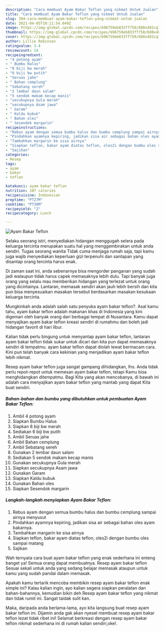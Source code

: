 ```yaml
---
description: "Cara membuat Ayam Bakar Teflon yang nikmat Untuk Jualan"
title: "Cara membuat Ayam Bakar Teflon yang nikmat Untuk Jualan"
slug: 304-cara-membuat-ayam-bakar-teflon-yang-nikmat-untuk-jualan
date: 2021-04-05T18:11:54.649Z
image: https://img-global.cpcdn.com/recipes/b96759eb833ff750/680x482cq70/ayam-bakar-teflon-foto-resep-utama.jpg
thumbnail: https://img-global.cpcdn.com/recipes/b96759eb833ff750/680x482cq70/ayam-bakar-teflon-foto-resep-utama.jpg
cover: https://img-global.cpcdn.com/recipes/b96759eb833ff750/680x482cq70/ayam-bakar-teflon-foto-resep-utama.jpg
author: Lillie Robinson
ratingvalue: 3.4
reviewcount: 14
recipeingredient:
- "4 potong ayam"
- " Bumbu Halus"
- "8 biji bw merah"
- "6 biji bw putih"
- "Seruas jahe"
- " Bahan cemplung"
- "Sebatang sereh"
- "2 lembar daun salam"
- "5 sendok makam kecap manis"
- "secukupnya Gula merah"
- "secukupnya Asam jawa"
- " Garam"
- " Kaldu bubuk"
- " Bahan oles"
- " Sesendok margarin"
recipeinstructions:
- "Rebus ayam dengan semua bumbu halus dan bumbu cemplung sampai airnya menyusut"
- "Pindahkan ayamnya kepiring, jadikan sisa air sebagai bahan oles ayam bakarnya."
- "Tambahkan margarin ke sisa airnya"
- "Siapkan teflon, bakar ayam diatas teflon, oles2i dengan bumbu oles sampai matang"
- "Sajikan"
categories:
- Resep
tags:
- ayam
- bakar
- teflon

katakunci: ayam bakar teflon 
nutrition: 107 calories
recipecuisine: Indonesian
preptime: "PT27M"
cooktime: "PT38M"
recipeyield: "2"
recipecategory: Lunch

---
```



![Ayam Bakar Teflon](https://img-global.cpcdn.com/recipes/b96759eb833ff750/680x482cq70/ayam-bakar-teflon-foto-resep-utama.jpg)

Selaku seorang istri, menyediakan hidangan menggugah selera pada keluarga tercinta merupakan suatu hal yang menggembirakan untuk anda sendiri. Tugas seorang  wanita Tidak cuma menjaga rumah saja, tapi kamu juga wajib menyediakan keperluan gizi terpenuhi dan santapan yang disantap orang tercinta harus enak.

Di zaman  saat ini, anda sebenarnya bisa mengorder panganan yang sudah jadi walaupun tidak harus capek memasaknya lebih dulu. Tapi banyak juga orang yang selalu mau memberikan hidangan yang terlezat untuk orang yang dicintainya. Lantaran, memasak sendiri akan jauh lebih bersih dan kita pun bisa menyesuaikan masakan tersebut berdasarkan masakan kesukaan keluarga tercinta. 



Mungkinkah anda adalah salah satu penyuka ayam bakar teflon?. Asal kamu tahu, ayam bakar teflon adalah makanan khas di Indonesia yang kini digemari oleh banyak orang dari berbagai tempat di Nusantara. Kamu dapat menyajikan ayam bakar teflon kreasi sendiri di rumahmu dan boleh jadi hidangan favorit di hari libur.

Kalian tidak perlu bingung untuk menyantap ayam bakar teflon, lantaran ayam bakar teflon tidak sukar untuk dicari dan kita pun dapat memasaknya sendiri di tempatmu. ayam bakar teflon dapat diolah lewat bermacam cara. Kini pun telah banyak cara kekinian yang menjadikan ayam bakar teflon lebih nikmat.

Resep ayam bakar teflon juga sangat gampang dihidangkan, lho. Anda tidak perlu repot-repot untuk memesan ayam bakar teflon, tetapi Kamu bisa menghidangkan ditempatmu. Bagi Kita yang akan mencobanya, di bawah ini adalah cara menyajikan ayam bakar teflon yang mantab yang dapat Kita buat sendiri.

<!--inarticleads1-->

##### Bahan-bahan dan bumbu yang dibutuhkan untuk pembuatan Ayam Bakar Teflon:

1. Ambil 4 potong ayam
1. Siapkan  Bumbu Halus
1. Siapkan 8 biji bw merah
1. Sediakan 6 biji bw putih
1. Ambil Seruas jahe
1. Ambil  Bahan cemplung
1. Ambil Sebatang sereh
1. Gunakan 2 lembar daun salam
1. Sediakan 5 sendok makam kecap manis
1. Gunakan secukupnya Gula merah
1. Siapkan secukupnya Asam jawa
1. Gunakan  Garam
1. Siapkan  Kaldu bubuk
1. Gunakan  Bahan oles
1. Siapkan  Sesendok margarin




<!--inarticleads2-->

##### Langkah-langkah menyiapkan Ayam Bakar Teflon:

1. Rebus ayam dengan semua bumbu halus dan bumbu cemplung sampai airnya menyusut
1. Pindahkan ayamnya kepiring, jadikan sisa air sebagai bahan oles ayam bakarnya.
1. Tambahkan margarin ke sisa airnya
1. Siapkan teflon, bakar ayam diatas teflon, oles2i dengan bumbu oles sampai matang
1. Sajikan




Wah ternyata cara buat ayam bakar teflon yang enak sederhana ini enteng banget ya! Semua orang dapat membuatnya. Resep ayam bakar teflon Sesuai sekali untuk anda yang sedang belajar memasak ataupun untuk kamu yang sudah pandai dalam memasak.

Apakah kamu tertarik mencoba membikin resep ayam bakar teflon enak simple ini? Kalau kalian ingin, ayo kalian segera siapkan peralatan dan bahan-bahannya, kemudian bikin deh Resep ayam bakar teflon yang nikmat dan tidak rumit ini. Sangat taidak sulit kan. 

Maka, daripada anda berlama-lama, ayo kita langsung buat resep ayam bakar teflon ini. Dijamin anda gak akan nyesel membuat resep ayam bakar teflon lezat tidak ribet ini! Selamat berkreasi dengan resep ayam bakar teflon nikmat sederhana ini di rumah kalian sendiri,oke!.

